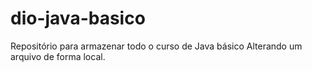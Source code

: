 # dio-java-basico
Repositório para armazenar todo o curso de Java básico
Alterando um arquivo de forma local.

